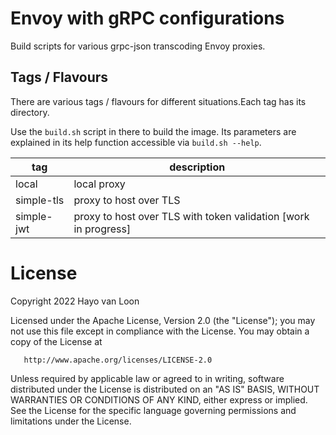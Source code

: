 # Envoy with gRPC configurations

Build scripts for various grpc-json transcoding Envoy proxies.

## Tags / Flavours

There are various tags / flavours for different situations.Each tag has its
directory.

Use the `build.sh` script in there to build the image. Its parameters are
explained in its help function accessible via `build.sh --help`.

|tag|description|
|---|---|
| local| local proxy|
|simple-tls| proxy to host over TLS|
|simple-jwt| proxy to host over TLS with token validation [work in progress]|

# License

Copyright 2022 Hayo van Loon

Licensed under the Apache License, Version 2.0 (the "License"); you may not use
this file except in compliance with the License. You may obtain a copy of the
License at

       http://www.apache.org/licenses/LICENSE-2.0

Unless required by applicable law or agreed to in writing, software distributed
under the License is distributed on an "AS IS" BASIS, WITHOUT WARRANTIES OR
CONDITIONS OF ANY KIND, either express or implied. See the License for the
specific language governing permissions and limitations under the License.

